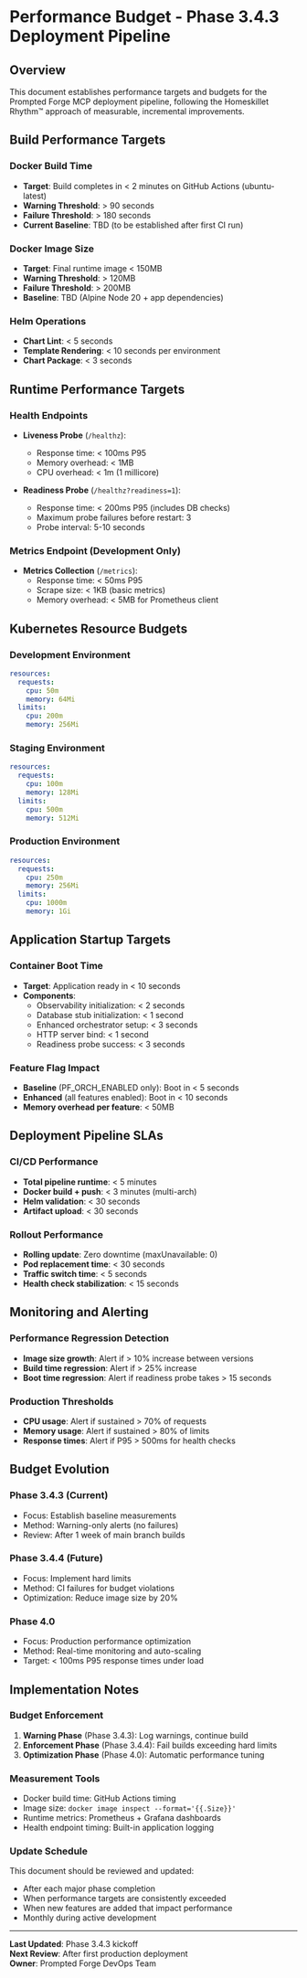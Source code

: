 # Performance Budget - Phase 3.4.3 Deployment Pipeline

## Overview
This document establishes performance targets and budgets for the Prompted Forge MCP deployment pipeline, following the Homeskillet Rhythm™ approach of measurable, incremental improvements.

## Build Performance Targets

### Docker Build Time
- **Target**: Build completes in < 2 minutes on GitHub Actions (ubuntu-latest)
- **Warning Threshold**: > 90 seconds 
- **Failure Threshold**: > 180 seconds
- **Current Baseline**: TBD (to be established after first CI run)

### Docker Image Size
- **Target**: Final runtime image < 150MB
- **Warning Threshold**: > 120MB
- **Failure Threshold**: > 200MB
- **Baseline**: TBD (Alpine Node 20 + app dependencies)

### Helm Operations
- **Chart Lint**: < 5 seconds
- **Template Rendering**: < 10 seconds per environment
- **Chart Package**: < 3 seconds

## Runtime Performance Targets

### Health Endpoints
- **Liveness Probe** (`/healthz`):
  - Response time: < 100ms P95
  - Memory overhead: < 1MB
  - CPU overhead: < 1m (1 millicore)

- **Readiness Probe** (`/healthz?readiness=1`):
  - Response time: < 200ms P95 (includes DB checks)
  - Maximum probe failures before restart: 3
  - Probe interval: 5-10 seconds

### Metrics Endpoint (Development Only)
- **Metrics Collection** (`/metrics`):
  - Response time: < 50ms P95
  - Scrape size: < 1KB (basic metrics)
  - Memory overhead: < 5MB for Prometheus client

## Kubernetes Resource Budgets

### Development Environment
```yaml
resources:
  requests:
    cpu: 50m
    memory: 64Mi
  limits:
    cpu: 200m
    memory: 256Mi
```

### Staging Environment
```yaml
resources:
  requests:
    cpu: 100m
    memory: 128Mi
  limits:
    cpu: 500m
    memory: 512Mi
```

### Production Environment
```yaml
resources:
  requests:
    cpu: 250m
    memory: 256Mi
  limits:
    cpu: 1000m
    memory: 1Gi
```

## Application Startup Targets

### Container Boot Time
- **Target**: Application ready in < 10 seconds
- **Components**:
  - Observability initialization: < 2 seconds
  - Database stub initialization: < 1 second
  - Enhanced orchestrator setup: < 3 seconds
  - HTTP server bind: < 1 second
  - Readiness probe success: < 3 seconds

### Feature Flag Impact
- **Baseline** (PF_ORCH_ENABLED only): Boot in < 5 seconds
- **Enhanced** (all features enabled): Boot in < 10 seconds
- **Memory overhead per feature**: < 50MB

## Deployment Pipeline SLAs

### CI/CD Performance
- **Total pipeline runtime**: < 5 minutes
- **Docker build + push**: < 3 minutes (multi-arch)
- **Helm validation**: < 30 seconds
- **Artifact upload**: < 30 seconds

### Rollout Performance
- **Rolling update**: Zero downtime (maxUnavailable: 0)
- **Pod replacement time**: < 30 seconds
- **Traffic switch time**: < 5 seconds
- **Health check stabilization**: < 15 seconds

## Monitoring and Alerting

### Performance Regression Detection
- **Image size growth**: Alert if > 10% increase between versions
- **Build time regression**: Alert if > 25% increase
- **Boot time regression**: Alert if readiness probe takes > 15 seconds

### Production Thresholds
- **CPU usage**: Alert if sustained > 70% of requests
- **Memory usage**: Alert if sustained > 80% of limits  
- **Response times**: Alert if P95 > 500ms for health checks

## Budget Evolution

### Phase 3.4.3 (Current)
- Focus: Establish baseline measurements
- Method: Warning-only alerts (no failures)
- Review: After 1 week of main branch builds

### Phase 3.4.4 (Future)
- Focus: Implement hard limits
- Method: CI failures for budget violations
- Optimization: Reduce image size by 20%

### Phase 4.0
- Focus: Production performance optimization
- Method: Real-time monitoring and auto-scaling
- Target: < 100ms P95 response times under load

## Implementation Notes

### Budget Enforcement
1. **Warning Phase** (Phase 3.4.3): Log warnings, continue build
2. **Enforcement Phase** (Phase 3.4.4): Fail builds exceeding hard limits
3. **Optimization Phase** (Phase 4.0): Automatic performance tuning

### Measurement Tools
- Docker build time: GitHub Actions timing
- Image size: `docker image inspect --format='{{.Size}}'`
- Runtime metrics: Prometheus + Grafana dashboards
- Health endpoint timing: Built-in application logging

### Update Schedule
This document should be reviewed and updated:
- After each major phase completion
- When performance targets are consistently exceeded
- When new features are added that impact performance
- Monthly during active development

---

**Last Updated**: Phase 3.4.3 kickoff  
**Next Review**: After first production deployment  
**Owner**: Prompted Forge DevOps Team
